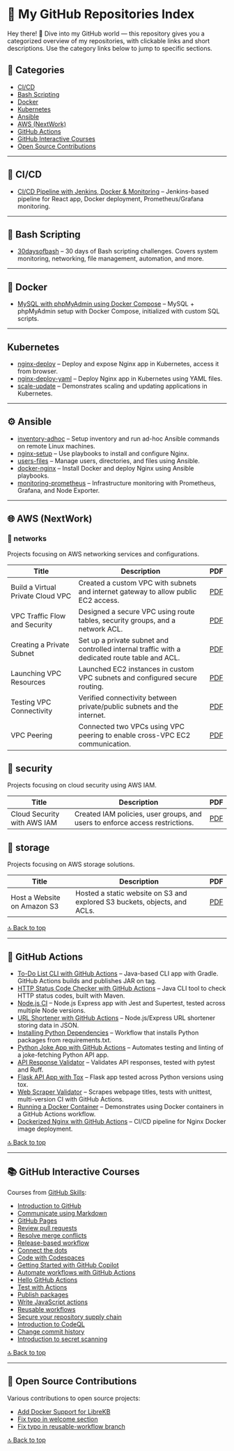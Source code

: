 # 📘 My GitHub Repositories Index

Hey there! 👋 Dive into my GitHub world — this repository gives you a categorized overview of my repositories, with clickable links and short descriptions. Use the category links below to jump to specific sections.

## 📂 Categories

- [CI/CD](#-cicd)
- [Bash Scripting](#-bash-scripting)
- [Docker](#-docker)
- [Kubernetes](#-kubernetes)
- [Ansible](#-ansible)
- [AWS (NextWork)](#-aws-nextwork)
- [GitHub Actions](#-github-actions)
- [GitHub Interactive Courses](#-github-interactive-courses)
- [Open Source Contributions](#-open-source-contributions)

---

## 🚀 CI/CD

- [CI/CD Pipeline with Jenkins, Docker & Monitoring](https://github.com/user/ci-cd-react-ecommerce) – Jenkins-based pipeline for React app, Docker deployment, Prometheus/Grafana monitoring.

---

## 🐚 Bash Scripting

- [30daysofbash](https://github.com/user/30daysofbash) – 30 days of Bash scripting challenges. Covers system monitoring, networking, file management, automation, and more.

---

## 🐳 Docker

- [MySQL with phpMyAdmin using Docker Compose](https://github.com/user/mysql-phpmyadmin-docker) – MySQL + phpMyAdmin setup with Docker Compose, initialized with custom SQL scripts.

---

## Kubernetes

- [nginx-deploy](https://github.com/user/k8s-nginx-deploy-browser) – Deploy and expose Nginx app in Kubernetes, access it from browser.
- [nginx-deploy-yaml](https://github.com/user/k8s-nginx-deploy-yaml) – Deploy Nginx app in Kubernetes using YAML files.
- [scale-update](https://github.com/user/k8s-scale-update) – Demonstrates scaling and updating applications in Kubernetes.

---

## ⚙ Ansible

- [inventory-adhoc](https://github.com/user/ansible-inventory-adhoc) – Setup inventory and run ad-hoc Ansible commands on remote Linux machines.
- [nginx-setup](https://github.com/user/ansible-nginx-setup) – Use playbooks to install and configure Nginx.
- [users-files](https://github.com/user/ansible-users-files) – Manage users, directories, and files using Ansible.
- [docker-nginx](https://github.com/user/ansible-docker-nginx) – Install Docker and deploy Nginx using Ansible playbooks.
- [monitoring-prometheus](https://github.com/user/ansible-monitoring-prometheus) – Infrastructure monitoring with Prometheus, Grafana, and Node Exporter.

---

## 🌐 AWS (NextWork)

### 📁 networks
Projects focusing on AWS networking services and configurations.

| Title | Description | PDF |
|-------|-------------|-----|
| Build a Virtual Private Cloud VPC | Created a custom VPC with subnets and internet gateway to allow public EC2 access. | [PDF](./networks/01-legendary-aws-networks-vpc.pdf) |
| VPC Traffic Flow and Security | Designed a secure VPC using route tables, security groups, and a network ACL. | [PDF](./networks/02-legendary-aws-networks-security.pdf) |
| Creating a Private Subnet | Set up a private subnet and controlled internal traffic with a dedicated route table and ACL. | [PDF](./networks/03-legendary-aws-networks-private.pdf) |
| Launching VPC Resources | Launched EC2 instances in custom VPC subnets and configured secure routing. | [PDF](./networks/04-legendary-aws-networks-ec2.pdf) |
| Testing VPC Connectivity | Verified connectivity between private/public subnets and the internet. | [PDF](./networks/05-legendary-aws-networks-connectivity.pdf) |
| VPC Peering | Connected two VPCs using VPC peering to enable cross-VPC EC2 communication. | [PDF](./networks/06-legendary-aws-networks-peering.pdf) |

## 📁 security
Projects focusing on cloud security using AWS IAM.

| Title | Description | PDF |
|-------|-------------|-----|
| Cloud Security with AWS IAM | Created IAM policies, user groups, and users to enforce access restrictions. | [PDF](./security/01-legendary-aws-security-iam.pdf) |

## 📁 storage
Projects focusing on AWS storage solutions.

| Title | Description | PDF |
|-------|-------------|-----|
| Host a Website on Amazon S3 | Hosted a static website on S3 and explored S3 buckets, objects, and ACLs. | [PDF](./storage/01-legendary-aws-host-a-website-on-s3.pdf) |

[🔝 Back to top](#-categories)

---

## 🧲 GitHub Actions

- [To-Do List CLI with GitHub Actions](https://github.com/user/gh-actions-java-02) – Java-based CLI app with Gradle. GitHub Actions builds and publishes JAR on tag.
- [HTTP Status Code Checker with GitHub Actions](https://github.com/user/gh-actions-java-01) – Java CLI tool to check HTTP status codes, built with Maven.
- [Node.js CI](https://github.com/user/gh-actions-nodejs-01) – Node.js Express app with Jest and Supertest, tested across multiple Node versions.
- [URL Shortener with GitHub Actions](https://github.com/user/gh-actions-nodejs-02) – Node.js/Express URL shortener storing data in JSON.
- [Installing Python Dependencies](https://github.com/user/gh-actions-python-01) – Workflow that installs Python packages from requirements.txt.
- [Python Joke App with GitHub Actions](https://github.com/user/gh-actions-python-02) – Automates testing and linting of a joke-fetching Python API app.
- [API Response Validator](https://github.com/user/gh-actions-python-03) – Validates API responses, tested with pytest and Ruff.
- [Flask API App with Tox](https://github.com/user/gh-actions-python-04) – Flask app tested across Python versions using tox.
- [Web Scraper Validator](https://github.com/user/gh-actions-python-05) – Scrapes webpage titles, tests with unittest, multi-version CI with GitHub Actions.
- [Running a Docker Container](https://github.com/user/gh-actions-docker-01) – Demonstrates using Docker containers in a GitHub Actions workflow.
- [Dockerized Nginx with GitHub Actions](https://github.com/user/gh-actions-docker-02) – CI/CD pipeline for Nginx Docker image deployment.

[🔝 Back to top](#-categories)

---

## 📚 GitHub Interactive Courses

Courses from [GitHub Skills](https://skills.github.com/):

- [Introduction to GitHub](https://github.com/user/introduction-to-github)
- [Communicate using Markdown](https://github.com/user/communicate-using-markdown)
- [GitHub Pages](https://github.com/user/github-pages)
- [Review pull requests](https://github.com/user/review-pull-requests)
- [Resolve merge conflicts](https://github.com/user/resolve-merge-conflicts)
- [Release-based workflow](https://github.com/user/release-based-workflow)
- [Connect the dots](https://github.com/user/connect-the-dots)
- [Code with Codespaces](https://github.com/user/code-with-codespaces)
- [Getting Started with GitHub Copilot](https://github.com/user/getting-started-with-copilot)
- [Automate workflows with GitHub Actions](https://github.com/user/automate-workflows)
- [Hello GitHub Actions](https://github.com/user/hello-github-actions)
- [Test with Actions](https://github.com/user/test-with-actions)
- [Publish packages](https://github.com/user/publish-packages)
- [Write JavaScript actions](https://github.com/user/write-js-actions)
- [Reusable workflows](https://github.com/user/reusable-workflows)
- [Secure your repository supply chain](https://github.com/user/secure-supply-chain)
- [Introduction to CodeQL](https://github.com/user/introduction-to-codeql)
- [Change commit history](https://github.com/user/change-commit-history)
- [Introduction to secret scanning](https://github.com/user/introduction-to-secret-scanning)

[🔝 Back to top](#-categories)

---

## 🤝 Open Source Contributions

Various contributions to open source projects:

- [Add Docker Support for LibreKB](https://github.com/michaelstaake/LibreKB/pull/6)
- [Fix typo in welcome section](https://github.com/skills/reusable-workflows/pull/44)
- [Fix typo in reusable-workflow branch](https://github.com/skills/reusable-workflows/pull/45)

[🔝 Back to top](#-categories)

